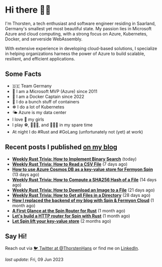 # Hi there 👋🏼

I'm Thorsten, a tech enthusiast and software engineer residing in Saarland, Germany's smallest yet most beautiful state. My passion lies in Microsoft Azure and cloud computing, with a strong focus on Azure, Kubernetes, Docker, and serverside WebAssembly.

With extensive experience in developing cloud-based solutions, I specialize in helping organizations harness the power of Azure to build scalable, resilient, and efficient applications.

## Some Facts

- 🇩🇪 Team Germany
- 🔷 I am a Microsoft MVP (Azure) since 2011
- 🔷 I am a Docker Captain since 2022
- 🐳 I do a bunch stuff of containers
- ☸️ I do a lot of Kubernetes
- 🌤 Azure is my data center
- I love 💞 my girls
- I play ⚽️, 🏃🏻‍♂️, and 🚴🏼‍♂️ in my spare time
- At night I do #Rust and #GoLang (unfortunately not (yet) at work)

## Recent posts I published [on my blog](https://thorsten-hans.com)

- **[Weekly Rust Trivia: How to Implement Binary Search](https://www.thorsten-hans.com/weekly-rust-trivia-implement-binary-search/)** (today)
- **[Weekly Rust Trivia: How to Read a CSV File](https://www.thorsten-hans.com/weekly-rust-trivia-read-a-csv-file/)** (7 days ago)
- **[How to use Azure Cosmos DB as a key-value store for Fermyon Spin](https://www.thorsten-hans.com/azure-cosmos-db-as-key-value-store-for-fermyon-spin/)** (13 days ago)
- **[Weekly Rust Trivia: How to Compute a SHA256 Hash of a File](https://www.thorsten-hans.com/weekly-rust-trivia-compute-a-sha256-hash-of-a-file/)** (14 days ago)
- **[Weekly Rust Trivia: How to Download an Image to a File](https://www.thorsten-hans.com/weekly-rust-trivia-download-an-image-to-a-file/)** (21 days ago)
- **[Weekly Rust Trivia: How to Get all Files in a Directory](https://www.thorsten-hans.com/weekly-rust-trivia-get-all-files-in-a-directory/)** (28 days ago)
- **[How I replaced the backend of my blog with Spin & Fermyon Cloud](https://www.thorsten-hans.com/how-to-blog-backends-with-spin-and-fermyon-cloud/)** (1 month ago)
- **[A First Glance at the Spin Router for Rust](https://www.thorsten-hans.com/first-glance-at-spin-router-for-rust/)** (1 month ago)
- **[Let's build a HTTP router for Spin with Rust](https://www.thorsten-hans.com/http-router-for-spin-with-rust/)** (1 month ago)
- **[Let Spin lift your key-value store](https://www.thorsten-hans.com/let-spin-lift-your-key-value-store/)** (2 months ago)

## Say Hi!

Reach out via [🐦 Twitter at @ThorstenHans](https://twitter.com/ThorstenHans) or find me on [LinkedIn](https://linkedin.com/in/ThorstenHans).

_last update_: Fri, 09 Jun 2023
